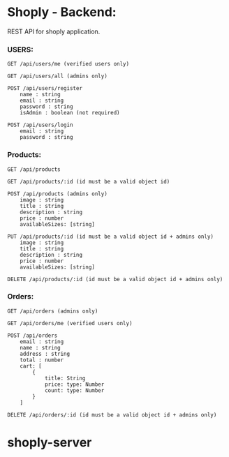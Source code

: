 # Shoply - Backend:

REST API for shoply application.

### USERS:

    GET /api/users/me (verified users only)

    GET /api/users/all (admins only)

    POST /api/users/register
        name : string
    	email : string
    	password : string
    	isAdmin : boolean (not required)

    POST /api/users/login
        email : string
    	password : string

### Products:

    GET /api/products

    GET /api/products/:id (id must be a valid object id)

    POST /api/products (admins only)
        image : string
    	title : string
    	description : string
    	price : number
        availableSizes: [string]

    PUT /api/products/:id (id must be a valid object id + admins only)
        image : string
    	title : string
    	description : string
    	price : number
        availableSizes: [string]

    DELETE /api/products/:id (id must be a valid object id + admins only)

### Orders:

    GET /api/orders (admins only)

    GET /api/orders/me (verified users only)

    POST /api/orders
        email : string
    	name : string
    	address : string
    	total : number
        cart: [
            {
                title: String
                price: type: Number
                count: type: Number
            }
        ]

    DELETE /api/orders/:id (id must be a valid object id + admins only)
# shoply-server
